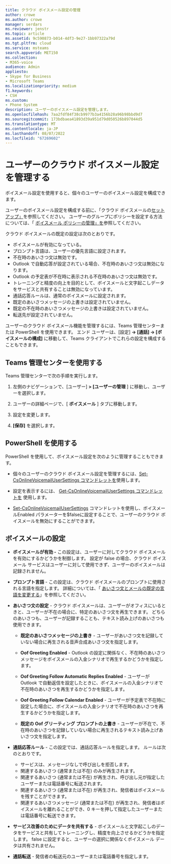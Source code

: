 ```yaml
---
title: クラウド ボイスメール設定の管理
author: crowe
ms.author: crowe
manager: serdars
ms.reviewer: jenstr
ms.topic: article
ms.assetid: 9c590873-b014-4df3-9e27-1bb97322a79d
ms.tgt.pltfrm: cloud
ms.service: msteams
search.appverid: MET150
ms.collection:
- M365-voice
audience: Admin
appliesto:
- Skype for Business
- Microsoft Teams
ms.localizationpriority: medium
f1.keywords:
- CSH
ms.custom:
- Phone System
description: ユーザーのボイスメール設定を管理します。
ms.openlocfilehash: 7aa2fdf84f38cb9977b3a4156b28a96b98bbd9d7
ms.sourcegitcommit: 173bdbaea41893d39a951d79d050526b897044d5
ms.translationtype: MT
ms.contentlocale: ja-JP
ms.lasthandoff: 08/07/2022
ms.locfileid: "67269602"
---
```

# <a name="manage-cloud-voicemail-settings-for-users"></a>ユーザーのクラウド ボイスメール設定を管理する

ボイスメール設定を使用すると、個々のユーザーのボイスメール設定を構成できます。

ユーザーのボイスメール設定を構成する前に、「クラウド ボイスメールの[セットアップ」](set-up-phone-system-voicemail.md)を参照してください。 ユーザーのグループにポリシーを設定する方法については、「 [ボイスメール ポリシーの管理」を](manage-voicemail-policies.md)参照してください。

クラウド ボイスメールの既定の設定は次のとおりです。

- ボイスメールが有効になっている。
- プロンプト言語は、ユーザーの優先言語に設定されます。
- 不在時のあいさつ文は無効です。
- Outlook で自動応答が設定されている場合、不在時のあいさつ文は無効になります。
- Outlook の予定表が不在時に表示される不在時のあいさつ文は無効です。
- トレーニングと精度の向上を目的として、ボイスメールと文字起こしデータをサービスと共有することは無効になっています。
- 通話応答ルールは、通常のボイスメールに設定されます。
- 既定のあいさつメッセージの上書きは設定されていません。
- 既定の不在時のあいさつメッセージの上書きは設定されていません。
- 転送先が設定されていません。


ユーザーのクラウド ボイスメール機能を管理するには、Teams 管理センターまたは PowerShell を使用できます。 エンド ユーザーは、[設定] **-> [通話] -> [ボイスメールの構成]** に移動して、Teams クライアントでこれらの設定を構成することもできます。

## <a name="use-teams-admin-center"></a>Teams 管理センターを使用する

Teams 管理センターで次の手順を実行します。

1.  左側のナビゲーションで、[ユーザー] **> [ユーザーの管理** ] に移動し、ユーザーを選択します。

2.  ユーザーの詳細ページで、[ **ボイスメール** ] タブに移動します。

3.  設定を変更します。

4.  **[保存]** を選択します。


## <a name="use-powershell"></a>PowerShell を使用する

PowerShell を使用して、ボイスメール設定を次のように管理することもできます。

- 個々のユーザーのクラウド ボイスメール設定を管理するには、[Set-CsOnlineVoicemailUserSettings コマンドレットを](/powershell/module/skype/set-csonlinevoicemailusersettings)使用します。 

- 設定を表示するには、 [Get-CsOnlineVoicemailUserSettings コマンドレットを](/powershell/module/skype/get-csonlinevoicemailusersettings) 使用します。

- [Set-CsOnlineVoicemailUserSettings](/powershell/module/skype/set-csonlinevoicemailusersettings) コマンドレットを使用し、ボイスメールEnabled パラメーターを$falseに設定することで、ユーザーのクラウド ボイスメールを無効にすることができます。 

## <a name="voicemail-settings"></a>ボイスメールの設定

- **ボイスメールが有効 -** この設定は、ユーザーに対してクラウド ボイスメールを有効にするかどうかを制御します。 設定が false の場合、クラウド ボイスメール サービスはユーザーに対して使用できず、ユーザーのボイスメールは記録されません。

- **プロンプト言語** - この設定は、クラウド ボイスメールのプロンプトに使用される言語を指定します。 詳細については、「 [あいさつ文とメールの既定の言語を変更する](change-the-default-language-for-greetings-and-emails.md)」を参照してください。

- **あいさつ文の設定** - クラウド ボイスメールは、ユーザーがオフィスにいるときと、ユーザーが不在の場合に、特定のあいさつ文を再生できます。 どちらのあいさつも、ユーザーが記録することも、テキスト読み上げのあいさつも使用できます。

  - **既定のあいさつメッセージの上書き** - ユーザーがあいさつ文を記録していない場合に再生される音声合成あいさつ文を指定します。

  - **Oof Greeting Enabled** - Outlook の設定に関係なく、不在時のあいさつメッセージをボイスメールの入金シナリオで再生するかどうかを指定します。

  - **Oof Greeting Follow Automatic Replies Enabled** - ユーザーが Outlook で自動返信を設定したときに、ボイスメールの入金シナリオで不在時のあいさつを再生するかどうかを指定します。

  - **Oof Greeting Follow Calendar Enabled** - ユーザーが予定表で不在時に設定した場合に、ボイスメールの入金シナリオで不在時のあいさつを再生するかどうかを指定します。

  - **既定の Oof グリーティング プロンプトの上書き** - ユーザーが不在で、不在時のあいさつを記録していない場合に再生されるテキスト読み上げあいさつ文を指定します。

- **通話応答ルール** - この設定では、通話応答ルールを指定します。 ルールは次のとおりです。
  - サービスは、メッセージなしで呼び出しを拒否します。
  - 関連するあいさつ (通常または不在) のみが再生されます。
  - 関連するあいさつ (通常または不在) が再生され、呼び出し元が指定したユーザーまたは電話番号に転送されます。
  -  関連するあいさつ (通常または不在) が再生され、発信者はボイスメールを残すことができます。
  - 関連するあいさつメッセージ (通常または不在) が再生され、発信者はボイスメールを離れることができ、0 キーを押して指定したユーザーまたは電話番号に転送できます。

- **サービス改善のためにデータを共有する** - ボイスメールと文字起こしのデータをサービスと共有してトレーニングし、精度を向上させるかどうかを指定します。 false に設定すると、ユーザーの選択に関係なくボイスメール データは共有されません。

- **通話転送** - 発信者の転送元のユーザーまたは電話番号を指定します。


